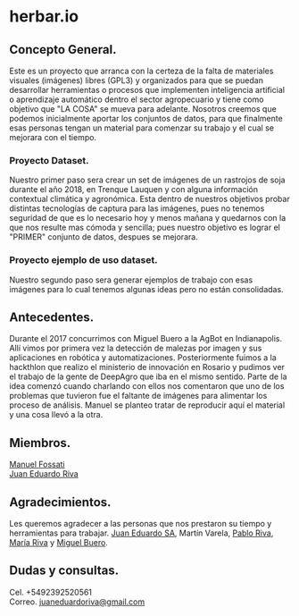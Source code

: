 # herbar.io  

## Concepto General.
Este es un proyecto que arranca con la certeza de la falta de materiales visuales (imágenes) libres (GPL3) y organizados para que se puedan desarrollar herramientas o procesos que implementen inteligencia artificial o aprendizaje automático dentro el sector agropecuario y tiene como objetivo que "LA COSA" se mueva para adelante. Nosotros creemos que podemos inicialmente aportar los conjuntos de datos, para que finalmente esas personas tengan un material para comenzar su trabajo y el cual se mejorara con el tiempo.  

### Proyecto Dataset.
Nuestro primer paso sera crear un set de imágenes de un rastrojos de soja durante el año 2018, en Trenque Lauquen y con alguna información contextual climática y agronómica. Esta dentro de nuestros objetivos probar distintas tecnologías de captura para las imágenes, pues no tenemos seguridad de que es lo necesario hoy y menos mañana y quedarnos con la que nos resulte mas cómoda y sencilla; pues nuestro objetivo es lograr el "PRIMER" conjunto de datos, despues se mejorara.
### Proyecto ejemplo de uso dataset.
Nuestro segundo paso sera generar ejemplos de trabajo con esas imágenes para lo cual tenemos algunas ideas pero no están consolidadas.

## Antecedentes.
Durante el 2017 concurrimos con Miguel Buero a la AgBot en Indianapolis. Allí vimos por primera vez la detección de malezas por imagen y sus aplicaciones en robótica y automatizaciones. Posteriormente fuimos a la hackthlon que realizo el ministerio de innovación en Rosario y pudimos ver el trabajo de la gente de DeepAgro que iba en el mismo sentido. Parte de la idea comenzó cuando charlando con ellos nos comentaron que uno de los problemas que tuvieron fue el faltante de imágenes para alimentar los proceso de análisis. Manuel se planteo tratar de reproducir aquí el material y una cosa llevó a la otra.

## Miembros.
[Manuel Fossati](https://www.linkedin.com/in/manuel-fossati-03026561/)  
[Juan Eduardo Riva](https://www.linkedin.com/in/juan-eduardo-riva/)

## Agradecimientos.
Les queremos agradecer a las personas que nos prestaron su tiempo y herramientas para trabajar. [Juan Eduardo SA](https://www.linkedin.com/company/juan-eduardo-sa/), Martín Varela, [Pablo Riva](https://www.linkedin.com/in/pablo-alfredo-riva/), [María Riva](https://www.linkedin.com/in/maria-riva-aa78245a/) y [Miguel Buero](https://www.linkedin.com/in/miguel-buero-35a8b6152/).

## Dudas y consultas.
Cel. +5492392520561  
Correo. juaneduardoriva@gmail.com
